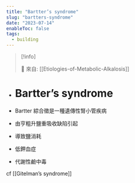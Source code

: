 ```yaml
---
title: "Bartter’s syndrome"
slug: "bartters-syndrome"
date: "2023-07-14"
enableToc: false
tags:
  - building
---
```


> [!info]
>
> 🌱 來自: [[Etiologies-of-Metabolic-Alkalosis]]

- # Bartter’s syndrome

- Bartter 綜合徵是一種遺傳性腎小管疾病
- 由亨粗升鹽重吸收缺陷引起
- 導致鹽消耗
- 低鉀血症
- 代謝性鹼中毒

cf [[Gitelman’s syndrome]]
